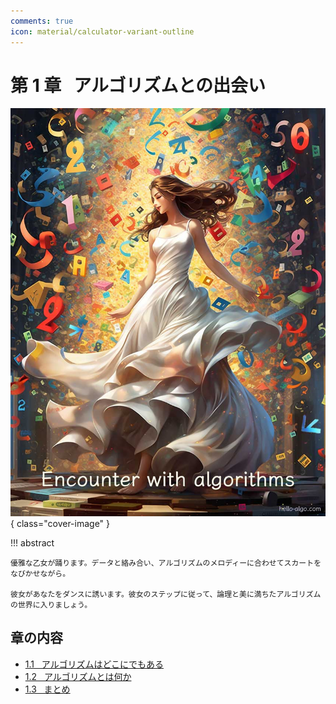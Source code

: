 ```yaml
---
comments: true
icon: material/calculator-variant-outline
---
```


# 第 1 章 &nbsp; アルゴリズムとの出会い

![アルゴリズムとの出会い](../assets/covers/chapter_introduction.jpg){ class="cover-image" }

!!! abstract

    優雅な乙女が踊ります。データと絡み合い、アルゴリズムのメロディーに合わせてスカートをなびかせながら。

    彼女があなたをダンスに誘います。彼女のステップに従って、論理と美に満ちたアルゴリズムの世界に入りましょう。

## 章の内容

- [1.1 &nbsp; アルゴリズムはどこにでもある](algorithms_are_everywhere.md)
- [1.2 &nbsp; アルゴリズムとは何か](what_is_dsa.md)
- [1.3 &nbsp; まとめ](summary.md)
